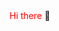 <!DOCTYPE html>
<html lang="pt-br">
<head>
<style>
  .titulo {
      color: red;
  }
</style>
</head>
<body>
  <span class="titulo">Hi there</span> 👋
</body>
</html>

<!--
**ivo-petronio/ivo-petronio** is a ✨ _special_ ✨ repository because its `README.md` (this file) appears on your GitHub profile.

Here are some ideas to get you started:

- 🔭 I’m currently working on ...
- 🌱 I’m currently learning ...
- 👯 I’m looking to collaborate on ...
- 🤔 I’m looking for help with ...
- 💬 Ask me about ...
- 📫 How to reach me: ...
- 😄 Pronouns: ...
- ⚡ Fun fact: ...
-->
